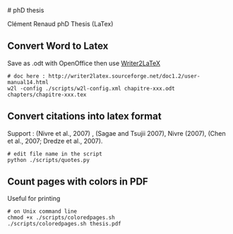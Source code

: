 # phD thesis

Clément Renaud phD Thesis (LaTex)

## Convert Word to Latex

Save as .odt with OpenOffice then use [Writer2LaTeX](http://writer2latex.sourceforge.net)
    
    # doc here : http://writer2latex.sourceforge.net/doc1.2/user-manual14.html
    w2l -config ./scripts/w2l-config.xml chapitre-xxx.odt chapters/chapitre-xxx.tex

## Convert citations into latex format

Support : (Nivre et al., 2007) , (Sagae and Tsujii 2007), Nivre (2007), (Chen et al., 2007; Dredze et al., 2007).

    # edit file name in the script
    python ./scripts/quotes.py
    

## Count pages with colors in PDF

Useful for printing 
    
    # on Unix command line
    chmod +x ./scripts/coloredpages.sh
    ./scripts/coloredpages.sh thesis.pdf

